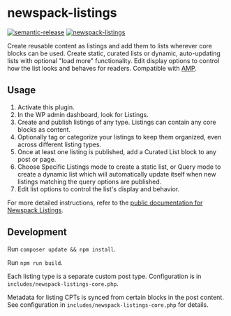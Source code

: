 # newspack-listings

[![semantic-release](https://img.shields.io/badge/%20%20%F0%9F%93%A6%F0%9F%9A%80-semantic--release-e10079.svg)](https://github.com/semantic-release/semantic-release) [![newspack-listings](https://circleci.com/gh/Automattic/newspack-listings/tree/master.svg?style=shield)](https://circleci.com/gh/Automattic/newspack-listings)

Create reusable content as listings and add them to lists wherever core blocks can be used. Create static, curated lists or dynamic, auto-updating lists with optional "load more" functionality. Edit display options to control how the list looks and behaves for readers. Compatible with [AMP](https://amp.dev/).

## Usage

1. Activate this plugin.
2. In the WP admin dashboard, look for Listings.
3. Create and publish listings of any type. Listings can contain any core blocks as content.
4. Optionally tag or categorize your listings to keep them organized, even across different listing types.
5. Once at least one listing is published, add a Curated List block to any post or page.
6. Choose Specific Listings mode to create a static list, or Query mode to create a dynamic list which will automatically update itself when new listings matching the query options are published.
7. Edit list options to control the list's display and behavior.

For more detailed instructions, refer to the [public documentation for Newspack Listings](https://newspack.pub/?page_id=4873).

## Development

Run `composer update && npm install`.

Run `npm run build`.

Each listing type is a separate custom post type. Configuration is in `includes/newspack-listings-core.php`.

Metadata for listing CPTs is synced from certain blocks in the post content. See configuration in `includes/newspack-listings-core.php` for details.
